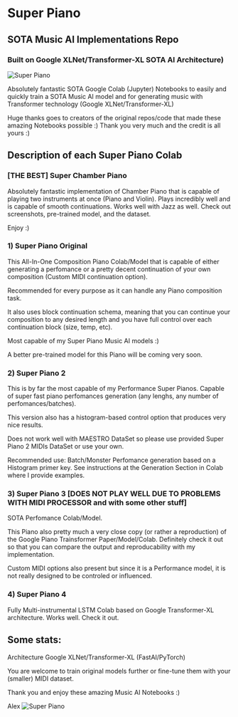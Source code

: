 # Super Piano
## SOTA Music AI Implementations Repo
### Built on Google XLNet/Transformer-XL SOTA AI Architecture)

![Super Piano](https://github.com/asigalov61/SuperPiano/raw/master/Super%20Chamber%20Piano%20Screenshot%202.png?raw=true)

Absolutely fantastic SOTA Google Colab (Jupyter) Notebooks to easily and quickly train a SOTA Music AI model and for generating music with Transformer technology (Google XLNet/Transformer-XL)

Huge thanks goes to creators of the original repos/code that made these amazing Notebooks possible :) Thank you very much and the credit is all yours :)

## Description of each Super Piano Colab

### [THE BEST] Super Chamber Piano

Absolutely fantastic implementation of Chamber Piano that is capable of playing two instruments at once (Piano and Violin). Plays incredibly well and is capable of smooth continuations. Works well with Jazz as well. Check out screenshots, pre-trained model, and the dataset.

Enjoy :)

### 1) Super Piano Original

This All-In-One Composition Piano Colab/Model that is capable of either generating a perfomance or a pretty decent continuation of your own composition (Custom MIDI continuation option).

Recommended for every purpose as it can handle any Piano composition task.

It also uses block continuation schema, meaning that you can continue your composition to any desired length and you have full control over each continuation block (size, temp, etc).

Most capable of my Super Piano Music AI models :)

A better pre-trained model for this Piano will be coming very soon.

### 2) Super Piano 2

This is by far the most capable of my Performance Super Pianos. Capable of super fast piano perfomances generation (any lenghs, any number of perfomances/batches).

This version also has a histogram-based control option that produces very nice results. 

Does not work well with MAESTRO DataSet so please use provided Super Piano 2 MIDIs DataSet or use your own.

Recommended use: Batch/Monster Perfomance generation based on a Histogram primer key. See instructions at the Generation Section in Colab where I provide examples.

### 3) Super Piano 3 [DOES NOT PLAY WELL DUE TO PROBLEMS WITH MIDI PROCESSOR and with some other stuff]

SOTA Perfomance Colab/Model.

This Piano also pretty much a very close copy (or rather a reproduction) of the Google Piano Trainsformer Paper/Model/Colab. Definitely check it out so that you can compare the output and reproducability with my implementation.

Custom MIDI options also present but since it is a Performance model, it is not really designed to be controled or influenced.

### 4) Super Piano 4

Fully Multi-instrumental LSTM Colab based on Google Transformer-XL architecture. Works well. Check it out.

## Some stats:

Architecture Google XLNet/Transformer-XL (FastAI/PyTorch)

You are welcome to train original models further or fine-tune them with your (smaller) MIDI dataset.

Thank you and enjoy these amazing Music AI Notebooks :)

Alex
![Super Piano](https://github.com/asigalov61/SuperPiano/raw/master/Super%20Chamber%20Piano%20Screenshot%201.png?raw=true)
